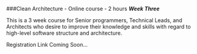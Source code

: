 ###Clean Architecture - Online course - 2 hours
***Week Three***

This is a 3 week course for Senior programmers, Technical Leads, and Architects who desire to improve their knowledge and skills with regard to high-level software structure and architecture.

Registration Link Coming Soon...

